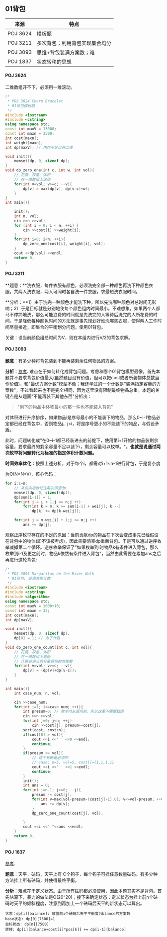 ## 01背包

| 来源     | 特点                           |
| -------- | ------------------------------ |
| POJ 3624 | 模板题                         |
| POJ 3211 | 多次背包；利用背包实现集合均分 |
| POJ 3093 | 思维+背包装满方案数；难        |
| POJ 1837 | 状态转移的思想                 |

#### POJ 3624

二维数组开不下，必须用一维滚动。

```c++
/*
 * POJ 3624 Charm Bracelet
 * 01背包模板题
 */
#include <iostream>
#include <cstring>
using namespace std;
const int maxV = 13000;
const int maxn = 3500;
int cost[maxn];
int weight[maxn];
int dp[maxV]; // 内存不足以开二维

void init(){
    memset(dp, 0, sizeof dp);
}
void dp_zero_one(int c, int w, int vol){
    // 花费、权重、体积
    // 在一维数组上滚动
    for(int v=vol; v>=c; --v){
        dp[v] = max(dp[v], dp[v-c]+w);
    }
}
int main(){

    init();
    int n, vol;
    cin >>n >>vol;
    for (int i = 0; i < n; ++i) {
        cin >>cost[i] >>weight[i];
    }
    for(int i=0; i<n; ++i){
        dp_zero_one(cost[i], weight[i], vol);
    }
    cout <<dp[vol] <<endl;
    return 0;
}
```



#### POJ 3211

**题意：**洗衣服，每件衣服有颜色，必须洗完全部一种颜色再洗下种颜色衣服。共两人洗衣服，两人可同时各自洗一件衣服，求最短洗衣服时间。

**分析：**1）由于洗完一种颜色才能洗下种，所以先洗哪种颜色对总时间无影响；2）于是目标就是分别地使每个颜色组内时间最小。不难想象，如果两个人都马不停蹄地洗，那么可能浪费的时间就是先洗完的人等待后洗完的人所花费的时间。于是降低每种颜色时间的方法就是事先规划好谁洗哪些衣服，使得两人工作时间尽量接近，即集合的平衡划分问题，使用01背包。

关键：设当前颜色组总时间为V，则在本组内进行V/2的背包求解。

#### POJ 3093

**题意**：有多少种将背包装到不能再装剩余任何物品的方案。

**分析**：[参考](https://www.cnblogs.com/zhexipinnong/archive/2012/11/16/2772498.html). 难点在于如何转化成背包问题。考虑和哪个01背包模型最像，首先本题并不要求背包价值最大(虽然题目没有价值，但可以把cost或者所装物体总数当作价值)，和"最优方案计数"模型不像；我还学过的一个计数是"装满指定容量的方案数"，不过看起来也不是完全相同，因为这里没有限制最终物品总重。本题的关键点是从题面"不能再装下其他东西"分析出：

> "剩下的物品中体积最小的那一件也不能装入背包"

对体积进行升序排序，如果物品i是序号最小的不能装下的物品，那么0~i-1物品必定都已经在背包中，否则物品j，j<i，将是序号更小的不能装下的物品，与假设矛盾。

此时，问题转化成"在0~i-1都已经装进去的前提下，使用第i+1开始的物品装剩余容量，要求最终的剩余容量不足以装下i，剩余容量可以枚举。"。**也就是说通过两次枚举将问题转化为标准的指定体积计数问题。**

**时间效率优化**：按照上述分析，对于每个i，都需对i+1~n-1进行背包，于是复杂度

为O(N\*N\*V)，核心代码：

```C++
for i:1~n:
    // 从前向后做记住每次清空dp
    memset(dp, 0, sizeof(dp));
    dp[sum[i-1]] = 1;
    for(int j = i + 1;j <= n;j ++)
        for(int k = m; k >= sum[i-1] + wei[j]; k --)
            dp[k] += dp[k-wei[j]];

    for(int j = m-wei[i] + 1;j <= m;j ++)
        ans += dp[j];
```

观察正序枚举存在的不足的原因：当前贡献dp的物品在下次会变成事先已经假设在背包中的物体(即不该被考虑)，因此需要清空dp重新背包。于是可以通过逆序枚举减掉第二个循环。逆序枚举保证了"如果枚举到i时物品k有条件进入背包，那么枚举到i-1及更之前时，物品k依然有条件进入背包"，当然由此需要在累加ans之后再进行这轮背包:

```C++
/*
 * POJ 3093 Margaritas on the River Walk
 * 01背包; 装满方案计数
 */
#include <iostream>
#include <cstring>
#include <algorithm>
using namespace std;
const int maxV = 1000+10;
const int maxn = 32;
int cost[maxn];
int dp[maxV];

void init(){
    memset(dp, 0, sizeof dp);
    dp[0] = 1; // 为了计数
}
void dp_zero_one_count(int c, int vol){
    // 花费、权重、体积
    // 在一维数组上滚动
    // 计算装满当前容量背包的方案数
    for(int v=vol; v>=c; --v){
        dp[v] = (dp[v]+dp[v-c]);
    }
}

int main(){
    int case_num, n, vol;

    cin >>case_num;
    for(int i=1; i<=case_num; ++i){
        int presum=0; // 枚举时从后向前，所以这里不需要数组
        cin >>n >>vol;
        for(int j=0; j<n; ++j)
            cin >>cost[j], presum+=cost[j];
        sort(cost, cost+n);
        if(cost[0] > vol){
            cout <<i <<' ' <<0 <<endl;
            continue;
        }
        if(presum <= vol){
            // 这个判断是必须的
            // case: n=5, vol=5, cost[]={1,1,1,1}
            cout <<i <<' ' <<1 <<endl;
            continue;
        }
        init();
        int ans = 0;
        for(int j=n-1; j>=0; --j){
            presum -= cost[j];
            for(int v=max(vol-presum-(cost[j]-1),0); v<=vol-presum; ++v){
                ans += dp[v];
            }
            dp_zero_one_count(cost[j], vol);

        }
        cout <<i <<" "<<ans <<endl;
    }
    return 0;
}
```



#### POJ 1837

[参考](https://www.cnblogs.com/shenben/p/5616732.html).

**题意**：天平，砝码，天平上有 C个钩子，每个钩子可挂任意数量砝码。有多少种方法挂上所有砝码，并使得最终平衡。

**分析**：难点在于定义状态。由于所有砝码都必须使用，因此本题其实不是背包。首先估算下，暴力的做法是O(20^20)；接下来确定状态：定义状态为挂上前n个砝码时天平的倾斜程度，注意到再加上一个砝码后天平的新状态可以算出。

```
状态：dp[i][balance]: 放置前i个砝码后天平平衡度为blance的方案数
base状态: dp[0][7500]=1
目标状态: dp[n][7500]
转移: dp[i][balance+cost[i]*pos[k]] += dp[i-1][balance]
```



